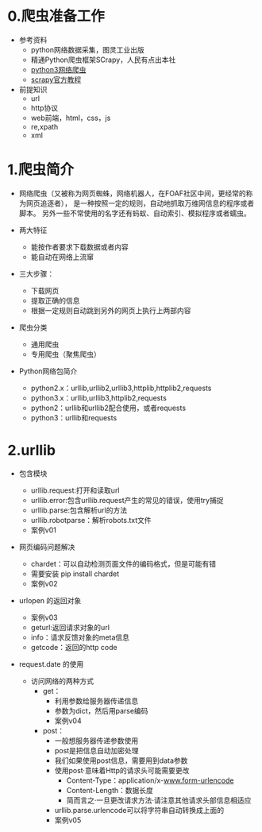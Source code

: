 # 0.爬虫准备工作
- 参考资料
    - python网络数据采集，图灵工业出版
    - 精通Python爬虫框架SCrapy，人民有点出本社
    - [python3网络爬虫](http://blog.csdn.net/c406495762/article/details/72858983)
    - [scrapy官方教程](http://scrapy-chs.readthedocs.io/zh_CN/0.24/intro/tutorial.html)
- 前提知识
    - url
    - http协议
    - web前端，html，css，js
    - re,xpath
    - xml
    
# 1.爬虫简介
- 网络爬虫（又被称为网页蜘蛛，网络机器人，在FOAF社区中间，更经常的称为网页追逐者），
是一种按照一定的规则，自动地抓取万维网信息的程序或者脚本。
另外一些不常使用的名字还有蚂蚁、自动索引、模拟程序或者蠕虫。
- 两大特征
    - 能按作者要求下载数据或者内容
    - 能自动在网络上流窜
- 三大步骤：
    - 下载网页
    - 提取正确的信息
    - 根据一定规则自动跳到另外的网页上执行上两部内容
    
- 爬虫分类
    - 通用爬虫
    - 专用爬虫（聚焦爬虫）
- Python网络包简介
    - python2.x：urllib,urllib2,urllib3,httplib,httplib2,requests
    - python3.x：urllib,urllib3,httplib2,requests
    - python2：urllib和urllib2配合使用，或者requests
    - python3：urllib和requests
    
# 2.urllib
- 包含模块
    - urllib.request:打开和读取url
    - urllib.error:包含urllib.request产生的常见的错误，使用try捕捉
    - urllib.parse:包含解析url的方法
    - urllib.robotparse：解析robots.txt文件
    - 案例v01
    
- 网页编码问题解决
    - chardet：可以自动检测页面文件的编码格式，但是可能有错
    - 需要安装 pip install chardet
    - 案例v02
- urlopen 的返回对象
    - 案例v03
    - geturl:返回请求对象的url
    - info：请求反馈对象的meta信息
    - getcode：返回的http code
- request.date 的使用
    - 访问网络的两种方式
        - get：
            - 利用参数给服务器传递信息
            - 参数为dict，然后用parse编码
            - 案例v04
        - post：
            - 一般想服务器传递参数使用
            - post是把信息自动加密处理
            - 我们如果使用post信息，需要用到data参数
            - 使用post·意味着Http的请求头可能需要更改
                - Content-Type：application/x-www.form-urlencode
                - Content-Length：数据长度
                - 简而言之·一旦更改请求方法·请注意其他请求头部信息相适应
            - urllib.parse.urlencode可以将字符串自动转换成上面的
            - 案例v05 
        
    